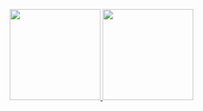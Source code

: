 <!--
**Solaris17/Solaris17** is a ✨ _special_ ✨ repository because its `README.md` (this file) appears on your GitHub profile.

Here are some ideas to get you started:

- 🔭 I’m currently working on ...
- 🌱 I’m currently learning ...
- 👯 I’m looking to collaborate on ...
- 🤔 I’m looking for help with ...
- 💬 Ask me about ...
- 📫 How to reach me: ...
- 😄 Pronouns: ...
- ⚡ Fun fact: ...
- ### Hi there 👋
-->
<p align="center">
    <a href="https://github.com/Solaris17" style="width: 100%">
        <img src="https://github-readme-stats.vercel.app/api?username=Solaris17&show_icons=true&theme=radical" alt="" height="160px"/>
        <img src="https://github-readme-stats.vercel.app/api/top-langs/?username=Solaris17&layout=compact&theme=radical&langs_count=6" alt="" height="160px"/>
    </a>
</p>
